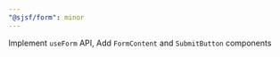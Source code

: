 ```yaml
---
"@sjsf/form": minor
---
```


Implement `useForm` API, Add `FormContent` and `SubmitButton` components
